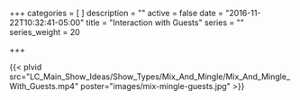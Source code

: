 +++
categories = [
]
description = ""
active = false
date = "2016-11-22T10:32:41-05:00"
title = "Interaction with Guests"
series = ""
series_weight = 20

+++

{{< plvid src="LC_Main_Show_Ideas/Show_Types/Mix_And_Mingle/Mix_And_Mingle_With_Guests.mp4" poster="images/mix-mingle-guests.jpg" >}}
